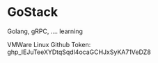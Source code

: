 # GoStack
Golang, gRPC, .... learning

VMWare Linux Github Token: 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